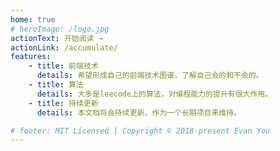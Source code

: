 ```yaml
---
home: true
# heroImage: /logo.jpg
actionText: 开始阅读 →
actionLink: /accumulate/
features:
    - title: 前端技术
      details: 希望形成自己的前端技术图谱，了解自己会的和不会的。
    - title: 算法
      details: 大多是leecode上的算法，对编程能力的提升有很大作用。
    - title: 持续更新
      details: 本文档将会持续更新，作为一个长期项目来维持。

# footer: MIT Licensed | Copyright © 2018-present Evan You
---
```

